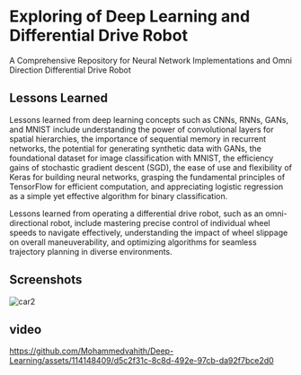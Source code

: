 # Exploring of Deep Learning and Differential Drive Robot

A Comprehensive Repository for Neural Network Implementations
and Omni Direction Differential Drive Robot

## Lessons Learned

Lessons learned from deep learning concepts such as CNNs, RNNs, GANs, and MNIST include understanding the power of convolutional layers for spatial hierarchies, the importance of sequential memory in recurrent networks, the potential for generating synthetic data with GANs, the foundational dataset for image classification with MNIST, the efficiency gains of stochastic gradient descent (SGD), the ease of use and flexibility of Keras for building neural networks, grasping the fundamental principles of TensorFlow for efficient computation, and appreciating logistic regression as a simple yet effective algorithm for binary classification.

Lessons learned from operating a differential drive robot, such as an omni-directional robot, include mastering precise control of individual wheel speeds to navigate effectively, understanding the impact of wheel slippage on overall maneuverability, and optimizing algorithms for seamless trajectory planning in diverse environments.


## Screenshots

![car2](https://github.com/Mohammedvahith/Deep-Learning/assets/114148409/651329be-f86a-43a2-98dd-134cba742331)


## video

https://github.com/Mohammedvahith/Deep-Learning/assets/114148409/d5c2f31c-8c8d-492e-97cb-da92f7bce2d0
